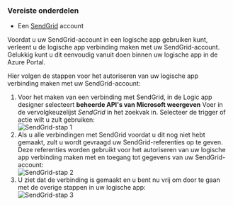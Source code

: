 ### <a name="prerequisites"></a>Vereiste onderdelen
* Een [SendGrid](https://www.SendGrid.com/) account 

Voordat u uw SendGrid-account in een logische app gebruiken kunt, verleent u de logische app verbinding maken met uw SendGrid-account. Gelukkig kunt u dit eenvoudig vanuit doen binnen uw logische app in de Azure Portal. 

Hier volgen de stappen voor het autoriseren van uw logische app verbinding maken met uw SendGrid-account:

1. Voor het maken van een verbinding met SendGrid, in de Logic app designer selecteert **beheerde API's van Microsoft weergeven** Voer in de vervolgkeuzelijst *SendGrid* in het zoekvak in. Selecteer de trigger of actie wilt u zult gebruiken:  
   ![SendGrid-stap 1](./media/connectors-create-api-sendgrid/sendgrid-1.png)
2. Als u alle verbindingen met SendGrid voordat u dit nog niet hebt gemaakt, zult u wordt gevraagd uw SendGrid-referenties op te geven. Deze referenties worden gebruikt voor het autoriseren van uw logische app verbinding maken met en toegang tot gegevens van uw SendGrid-account:  
   ![SendGrid-stap 2](./media/connectors-create-api-sendgrid/sendgrid-2.png)
3. U ziet dat de verbinding is gemaakt en u bent nu vrij om door te gaan met de overige stappen in uw logische app:  
   ![SendGrid-stap 3](./media/connectors-create-api-sendgrid/sendgrid-3.png)   

